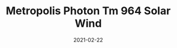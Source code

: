 ---
tags: 
  - "To Market"
  - "Rubber Flooring"
  - "Metropolis"
title: "Metropolis Photon Tm 964 Solar Wind"
designer: "To Market"
image_primary: "img/Photon-TM964%20Solar%20Wind.jpg"
href: "https://www.tomkt.com/atmosphere-metropolis-swatches"
description: "SIZE%3A%209%u201Dx36%u201D%20/%20GAUGE%3A%A04.0mm%20vinyl%20+%201.0mm%20AcoustX%20Backing%20%3D%205.0mm%20.5mm%20%2820%20mil%29%A0"
category: "rubber-flooring-metropolis"
subtitle: ""
manufacturer: "ToMarket"
slug: "/manufacturers/tomarket/rubber-flooring-metropolis/to-market-metropolis-photon-tm-964-solar-wind"
date: "2021-02-22"
---